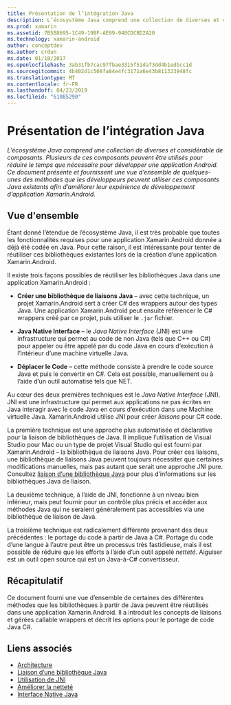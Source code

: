 ```yaml
---
title: Présentation de l’intégration Java
description: L’écosystème Java comprend une collection de diverses et considérable de composants. Plusieurs de ces composants peuvent être utilisés pour réduire le temps que nécessaire pour développer une application Android. Ce document présente et fournissent une vue d’ensemble de quelques-unes des méthodes que les développeurs peuvent utiliser ces composants Java existants afin d’améliorer leur expérience de développement d’application Xamarin.Android.
ms.prod: xamarin
ms.assetid: 7B5B8695-1C49-19BF-AE99-948CDCBD2A20
ms.technology: xamarin-android
author: conceptdev
ms.author: crdun
ms.date: 01/18/2017
ms.openlocfilehash: 3ab31fb7cac97fbae3315f51daf3dd4b1edbcc1d
ms.sourcegitcommit: 4b402d1c508fa84e4fc3171a6e43b811323948fc
ms.translationtype: MT
ms.contentlocale: fr-FR
ms.lasthandoff: 04/23/2019
ms.locfileid: "61085290"
---
```

# <a name="java-integration-overview"></a>Présentation de l’intégration Java

_L’écosystème Java comprend une collection de diverses et considérable de composants. Plusieurs de ces composants peuvent être utilisés pour réduire le temps que nécessaire pour développer une application Android. Ce document présente et fournissent une vue d’ensemble de quelques-unes des méthodes que les développeurs peuvent utiliser ces composants Java existants afin d’améliorer leur expérience de développement d’application Xamarin.Android._


## <a name="overview"></a>Vue d'ensemble

Étant donné l’étendue de l’écosystème Java, il est très probable que toutes les fonctionnalités requises pour une application Xamarin.Android donnée a déjà été codée en Java. Pour cette raison, il est intéressante pour tenter de réutiliser ces bibliothèques existantes lors de la création d’une application Xamarin.Android. 

Il existe trois façons possibles de réutiliser les bibliothèques Java dans une application Xamarin.Android : 

-   **Créer une bibliothèque de liaisons Java** &ndash; avec cette technique, un projet Xamarin.Android sert à créer C# des wrappers autour des types Java. Une application Xamarin.Android peut ensuite référencer le C# wrappers créé par ce projet, puis utiliser le `.jar` fichier. 

-   **Java Native Interface** &ndash; le *Java Native* *Interface* (JNI) est une infrastructure qui permet au code de non Java (tels que C++ ou C#) pour appeler ou être appelé par du code Java en cours d’exécution à l’intérieur d’une machine virtuelle Java. 

-   **Déplacer le Code** &ndash; cette méthode consiste à prendre le code source Java et puis le convertir en C#. Cela est possible, manuellement ou à l’aide d’un outil automatisé tels que NET. 

Au cœur des deux premières techniques est le *Java Native Interface* (JNI). JNI est une infrastructure qui permet aux applications ne pas écrites en Java interagir avec le code Java en cours d’exécution dans une Machine virtuelle Java. Xamarin.Android utilise JNI pour créer *liaisons* pour C# code. 

La première technique est une approche plus automatisée et déclarative pour la liaison de bibliothèques de Java. Il implique l’utilisation de Visual Studio pour Mac ou un type de projet Visual Studio qui est fourni par Xamarin.Android &ndash; la bibliothèque de liaisons Java. Pour créer ces liaisons, une bibliothèque de liaisons Java peuvent toujours nécessiter que certaines modifications manuelles, mais pas autant que serait une approche JNI pure. Consultez [liaison d’une bibliothèque Java](~/android/platform/binding-java-library/index.md) pour plus d’informations sur les bibliothèques Java de liaison. 

La deuxième technique, à l’aide de JNI, fonctionne à un niveau bien inférieur, mais peut fournir pour un contrôle plus précis et accéder aux méthodes Java qui ne seraient généralement pas accessibles via une bibliothèque de liaison de Java. 

La troisième technique est radicalement différente provenant des deux précédentes : le portage du code à partir de Java à C#. Portage du code d’une langue à l’autre peut être un processus très fastidieuse, mais il est possible de réduire que les efforts à l’aide d’un outil appelé *netteté*. Aiguiser est un outil open source qui est un Java-à-C# convertisseur. 



## <a name="summary"></a>Récapitulatif

Ce document fourni une vue d’ensemble de certaines des différentes méthodes que les bibliothèques à partir de Java peuvent être réutilisés dans une application Xamarin.Android. Il a introduit les concepts de liaisons et gérées callable wrappers et décrit les options pour le portage de code Java C#. 


## <a name="related-links"></a>Liens associés

- [Architecture](~/android/internals/architecture.md)
- [Liaison d’une bibliothèque Java](~/android/platform/binding-java-library/index.md)
- [Utilisation de JNI](~/android/platform/java-integration/working-with-jni.md)
- [Améliorer la netteté](https://github.com/slluis/sharpen)
- [Interface Native Java](http://docs.oracle.com/javase/7/docs/technotes~/jni/index.html)
